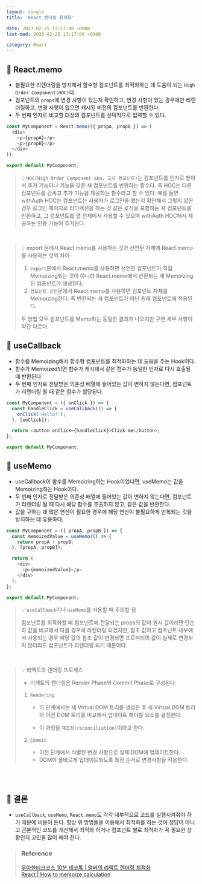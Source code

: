 ```yaml
---
layout: single
title: 'React 렌더링 최적화'

date: 2023-02-25 13:17:00 +0900
last-mod: 2023-02-25 13:17:00 +0900

category: React
---
```


## 📌 React.memo

- 불필요한 리렌더링을 방지해서 함수형 컴포넌트를 최적화하는 데 도움이 되는 `High Order Component(HOC)`다.
- 컴포넌트의 `props`에 변경 사항이 있는지 확인하고, 변경 사항이 있는 경우에만 리렌더링하고, 변경 사항이 없으면 캐시된 버전의 컴포넌트를 반환한다.
- 두 번째 인자로 비교할 대상의 컴포넌트를 선택적으로 입력할 수 있다.

```javascript
const MyComponent = React.memo(({ propA, propB }) => (
  <div>
    <p>{propA}</p>
    <p>{propB}</p>
  </div>
));

export default MyComponent;
```

> 💡 `HOC(High Order Component aka. 고차 컴포넌트)`는 컴포넌트를 인자로 받아서 추가 기능이나 기능을 갖춘 새 컴포넌트를 반환하는 함수다. 즉 HOC는 다른 컴포넌트를 감싸고 추가 기능을 제공하는 함수라고 할 수 있다. 예를 들면 withAuth HOC는 컴포넌트는 사용자가 로그인을 했는지 확인해서 그렇지 않은 경우 로그인 페이지로 리디렉션을 하는 것 같은 로직을 포함하는 새 컴포넌트를 반환하고, 그 컴포넌트를 앱 전체에서 사용할 수 있으며 withAuth HOC에서 제공하는 인증 기능이 추가된다.

<br>

> 💡 export 문에서 React.memo를 사용하는 것과 선언문 자체에 React.memo를 사용하는 것의 차이
>
> 1. `export`문에서 React.memo를 사용하면 선언된 컴포넌트가 직접 Memoizing되는 것이 아니라 React.memo에서 반환되는 새 Memoizing된 컴포넌트가 생성된다.
> 2. `컴포넌트 선언`문에서 React.memo를 사용하면 컴포넌트 자체를 Memoizing한다. 즉 반환되는 새 컴포넌트가 아닌 원래 컴포넌트에 적용된다.<br>
>
> 두 방법 모두 컴포넌트를 Memo하는 동일한 결과가 나오지만 구현 세부 사항이 약간 다르다.

## 📌 useCallback

- 함수를 Memoizing해서 함수형 컴포넌트를 최적화하는 데 도움을 주는 Hook이다.
- 함수가 Memoized되면 함수가 캐시돼서 같은 함수가 동일한 인자로 다시 호출될 때 반환된다.
- 두 번째 인자로 전달받은 의존성 배열에 들어있는 값이 변하지 않는다면, 컴포넌트가 리렌더링 될 때 같은 함수가 할당된다.

```javascript
const MyComponent = ({ onClick }) => {
  const handleClick = useCallback(() => {
    onClick('Hello!');
  }, [onClick]);

  return <button onClick={handleClick}>Click me</button>;
};

export default MyComponent;
```

## 📌 useMemo

- useCallback이 함수를 Memoizing하는 Hook이었다면, useMemo는 값을 Memoizing하는 Hook이다.
- 두 번째 인자로 전달받은 의존성 배열에 들어있는 값이 변하지 않는다면, 컴포넌트가 리렌더링 될 때 다시 해당 함수를 호출하지 않고, 같은 값을 반환한다.
- 값을 구하는 데 많은 연산이 필요한 경우에 해당 연산이 불필요하게 반복되는 것을 방지하는 데 유용하다.

```javascript
const MyComponent = ({ propA, propB }) => {
  const memoizedValue = useMemo(() => {
    return propA + propB;
  }, [propA, propB]);

  return (
    <div>
      <p>{memoizedValue}</p>
    </div>
  );
};

export default MyComponent;
```

> 💡 `useCallback`이나 `useMemo`를 사용할 때 주의할 점
>
> 컴포넌트를 최적화할 때 컴포넌트에 전달되는 props의 값이 원시 값이라면 단순히 값을 비교해서 다를 경우에 리렌더링 되겠지만, 참조 값이고 컴포넌트 내부에서 사용되는 경우 해당 값의 참조 값이 변경되면 프로퍼티의 값이 실제로 변경되지 않더라도 컴포넌트가 리렌더링 되기 때문이다.

<br>

> 💡 리액트의 렌더링 프로세스
>
> - 리액트의 렌더링은 Render Phase와 Commit Phase로 구성된다.
>
> 1.  `Rendering`
>
>     - 이 단계에서는 새 Virtual DOM 트리를 생성한 후 새 Virtual DOM 트리와 이전 DOM 트리를 비교해서 업데이트 해야할 요소를 결정한다.
>
>     - 이 과정을 `재조정(reconciliation)`이라고 한다.
>
> 2.  `Commit`
>
>     - 이전 단계에서 식별된 변경 사항으로 실제 DOM에 업데이트한다.
>     - DOM이 올바르게 업데이트되도록 특정 순서로 변경사항을 적용한다.

<br><br>

## 🌟 결론

- `useCallback`, `useMemo`, `React.memo`도 각각 내부적으로 코드를 실행시켜줘야 하기 때문에 비용이 든다. 항상 위 방법들을 이용해서 최적화를 하는 것이 정답이 아니고 근본적인 코드를 개선해서 최적화 하거나 컴포넌트 별로 최적화가 꼭 필요한 상황인지 고민을 많이 해야 한다.

> ### Reference
>
> [우아한테크코스 10분 테코톡 | 앨버의 리액트 렌더링 최적화](https://youtu.be/1YAWshEGU6g)<br>[React | How to memoize calculation](https://ko.reactjs.org/docs/hooks-faq.html#how-to-memoize-calculations)
